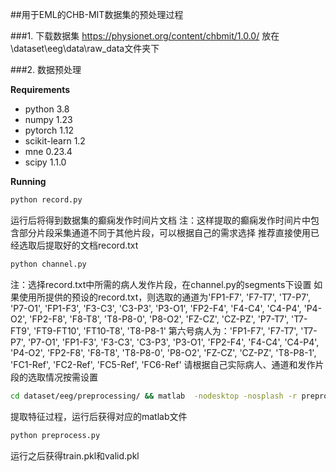 
##用于EML的CHB-MIT数据集的预处理过程

###1. 下载数据集
https://physionet.org/content/chbmit/1.0.0/
放在\dataset\eeg\data\raw_data文件夹下

###2. 数据预处理

**Requirements**
+ python 3.8
+ numpy 1.23
+ pytorch 1.12
+ scikit-learn 1.2
+ mne 0.23.4
+ scipy 1.1.0


**Running**
```bash
python record.py
```

运行后将得到数据集的癫痫发作时间片文档
注：这样提取的癫痫发作时间片中包含部分片段采集通道不同于其他片段，可以根据自己的需求选择
推荐直接使用已经选取后提取好的文档record.txt

```bash
python channel.py
```
注：选择record.txt中所需的病人发作片段，在channel.py的segments下设置
如果使用所提供的预设的record.txt，则选取的通道为'FP1-F7', 'F7-T7', 'T7-P7', 'P7-O1', 'FP1-F3', 'F3-C3', 'C3-P3', 'P3-O1', 'FP2-F4', 'F4-C4', 'C4-P4', 'P4-O2', 'FP2-F8', 'F8-T8', 'T8-P8-0', 'P8-O2', 'FZ-CZ', 'CZ-PZ', 'P7-T7', 'T7-FT9', 'FT9-FT10', 'FT10-T8', 'T8-P8-1'
第六号病人为：'FP1-F7', 'F7-T7', 'T7-P7', 'P7-O1', 'FP1-F3', 'F3-C3', 'C3-P3', 'P3-O1', 'FP2-F4', 'F4-C4', 'C4-P4', 'P4-O2', 'FP2-F8', 'F8-T8', 'T8-P8-0', 'P8-O2', 'FZ-CZ', 'CZ-PZ', 'T8-P8-1', 'FC1-Ref', 'FC2-Ref', 'FC5-Ref', 'FC6-Ref'
请根据自己实际病人、通道和发作片段的选取情况按需设置

```bash
cd dataset/eeg/preprocessing/ && matlab  -nodesktop -nosplash -r preprocessing_data.m
```
提取特征过程，运行后获得对应的matlab文件

```bash
python preprocess.py
```
运行之后获得train.pkl和valid.pkl